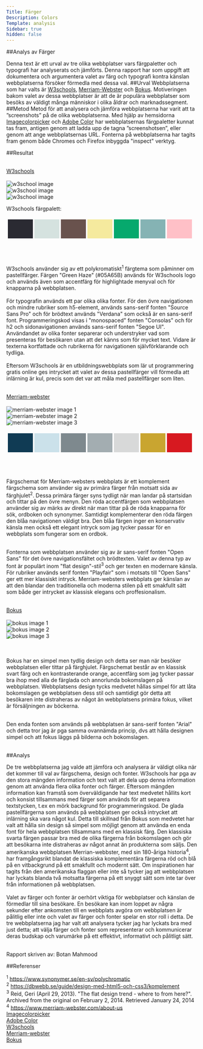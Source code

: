 ```yaml
---
Title: Färger
Description: Colors
Template: analysis
Sidebar: true
hidden: false
---
```


##Analys av Färger

Denna text är ett urval av tre olika webbplatser vars färgpaletter och typografi har analyserats och jämförts. Denna rapport har som uppgift att dokumentera och argumentera valet av färg och typografi kontra känslan webbplatserna försöker förmedla med dessa val.
##Urval
Webbplatserna som har valts är <a href="https://www.w3schools.com/" class="links-analys">W3schools</a>, 
<a href="https://www.merriam-webster.com/" class="links-analys">Merriam-Webster</a> och <a href="https://www.bokus.com/" class="links-analys">Bokus</a>. Motiveringen bakom valet av dessa webbplatser är att de är populära webbplatser som besöks av väldigt många människor i olika åldrar och marknadssegment.
##Metod
Metod för att analysera och jämföra webbplatserna har varit att ta ”screenshots” på de olika webbplatserna. Med hjälp av hemsidorna <a href="https://imagecolorpicker.com/" class="links-analys">Imagecolorpicker</a> och <a href="https://color.adobe.com/sv/create" class="links-analys">Adobe Color</a> har webbplatsernas färgpaletter kunnat tas fram, antigen genom att ladda upp de tagna ”screenshotsen”, eller genom att ange webbplatsernas URL. Fonterna på webbplatserna har tagits fram genom både Chromes och Firefox inbyggda "inspect" verktyg.

##Resultat

<div class="headings-analysis">
    <br>
    <a href="https://www.w3schools.com/">W3schools </a>
    <br><br>
</div>
<div class="analysis-img">
    <image src="../assets/img/w3school-front.webp" alt="w3school image" class="w3school-img 1 ">
    <br>
    <image src="../assets/img/w3school-2.webp" alt="w3school image" class="w3school-img 2 ">
    <br>
    <image src="../assets/img/w3school-3.webp" alt="w3school image" class="w3school-img 3">
</div>

W3schools färgpalett:
<div class="analysis-table">
    <table style="border-spacing: 4px; border-collapse: separate">
        <tr>
            <td style="height: 50px; width: 50px; background-color: #2a2a32">
            <td style="height: 50px; width: 50px; background-color: #d5e2df">
            <td style="height: 50px; width: 50px; background-color: #69524d">
            <td style="height: 50px; width: 50px; background-color: #f5ea9e">
            <td style="height: 50px; width: 50px; background-color: #06a96d">
            <td style="height: 50px; width: 50px; background-color: #85b3b4">
            <td style="height: 50px; width: 50px; background-color: #ffc0c7">
        </tr>
    </table>
</div>
<br><br>

W3schools använder sig av ett polykromatiskt<sup>1</sup> färgtema som påminner om pastellfärger. Färgen "Green Haze" (#05A65B) används för W3schools logo och används även som accentfärg för highlightade menyval och för knapparna på webbplatsen. <br><br>
För typografin används ett par olika olika fonter. För den övre navigationen och mindre rubriker som h5-element, används sans-serif fonten "Source Sans Pro" och för brödtext används "Verdana" som också är en sans-serif font. Programmeringskod visas i "monospaced" fonten "Consolas" och för h2 och sidonavigationen används sans-serif fonten "Segoe UI".
Användandet av olika fonter separerar och understryker vad som presenteras för besökaren utan att det känns som för mycket text. Vidare är texterna kortfattade och rubrikerna för navigationen självförklarande och tydliga.<br><br>
Eftersom W3schools är en utbildningswebbplats som lär ut programmering gratis online ges intrycket att valet av dessa pastellfärger vill förmedla att inlärning är kul, precis som det var att måla med pastellfärger som liten. 



<div class="headings-analysis">
    <br>
    <a href="https://www.merriam-webster.com/">Merriam-webster </a>
    <br><br>
</div>
<div class="analysis-img">
    <image src="../assets/img/merriam-start.webp" alt="merriam-webster image 1" class="w3school-img 1 ">
    <br>
    <image src="../assets/img/merriam-2.webp" alt="merriam-webster image 2" class="w3school-img 2 ">
    <br>
    <image src="../assets/img/merriam-3.webp" alt="merriam-webster image 3" class="w3school-img 3">
</div>

<div class="analysis-table">
    <table style="border-spacing: 4px; border-collapse: separate">
        <tr>
            <td style="height: 50px; width: 50px; background-color: #103b54">
            <td style="height: 50px; width: 50px; background-color: #cbe1ea">
            <td style="height: 50px; width: 50px; background-color: #7e898e">
            <td style="height: 50px; width: 50px; background-color: #a3adb1">
            <td style="height: 50px; width: 50px; background-color: #d8d9d9">
            <td style="height: 50px; width: 50px; background-color: #c9a530">
            <td style="height: 50px; width: 50px; background-color: #d71920">
        </tr>
    </table>
</div>
<br><br>

Färgschemat för Merriam-websters webbplats är ett komplement färgschema som använder sig av primära färger från motsatt sida av färghjulet<sup>2</sup>. Dessa primära färger syns tydligt när man landar på startsidan och tittar på den övre menyn. Den röda accentfärgen som webbplatsen använder sig av märks av direkt när man tittar på de röda knapparna för sök, ordboken och synonymer. Samtidigt komplementerar den röda färgen den blåa navigationen väldigt bra. Den blåa färgen inger en konservativ känsla men också ett elegant intryck som jag tycker passar för en webbplats som fungerar som en ordbok.<br><br>

Fonterna som webbplatsen använder sig av är sans-serif fonten "Open Sans" för det övre navigationsfältet och brödtexten. Valet av denna typ av font är populärt inom "flat design"-stil<sup>3</sup> och ger texten en modernare känsla. För rubriker används serif fonten "Playfair" som i motsats till "Open Sans" ger ett mer klassiskt intryck. Merriam-websters webbplats ger känslan av att den blandar den traditionella och moderna stilen på ett smakfullt sätt som både ger intrycket av klassisk elegans och proffesionalism. 

<div class="headings-analysis">
    <br>
    <a href="https://www.bokus.com/">Bokus </a>
    <br><br>
</div>
<div class="analysis-img">
    <image src="../assets/img/bokus-start.webp" alt="bokus image 1" class="w3school-img 1 ">
    <br>
    <image src="../assets/img/bokus-fargschema2.webp" alt="bokus image 2" class="w3school-img 2 ">
    <br>
    <image src="../assets/img/bokus-fargschema.webp" alt="bokus image 3" class="w3school-img 3">
</div>
<br><br>

Bokus har en simpel men tydlig design och detta ser man när besöker webbplatsen eller tittar på färghjulet. Färgschemat består av en klassisk svart färg och en kontrasterande orange, accentfärg som jag tycker passar bra ihop med alla de färglada och annorlunda bokomslagen på webbplatsen. Webbplatsens design tycks medvetet hållas simpel för att låta bokomslagen ge webbplatsen dess stil och samtidigt gör detta att besökaren inte distraheras av något än webbplatsens primära fokus, vilket är försäljningen av böckerna. <br><br>

Den enda fonten som används på webbplatsen är sans-serif fonten "Arial" och detta tror jag är pga samma ovannämda princip, dvs att hålla designen simpel och att fokus läggs på bilderna och bokomslagen.
<br><br>

##Analys

De tre webbplatserna jag valde att jämföra och analysera är väldigt olika när det kommer till val av färgschema, design och fonter. W3schools har pga av den stora mängden information och text valt att dela upp denna information genom att använda flera olika fonter och färger. Eftersom mängden information kan framstå som överväldigande har text medvetet hållits kort och konsist tillsammans med färger som används för att separera textstycken, t.ex en mörk backgrund för programmeringskod. De glada pastellfärgerna som används på webbplatsen ger också intrycket att inlärning ska vara något kul. Detta till skillnad från Bokus som medvetet har valt att hålla sin design så simpel som möjligt genom att använda en enda font för hela webbplatsen tillsammans med en klassisk färg. Den klassiska svarta färgen passar bra med de olika färgerna från bokomslagen och gör att besökarna inte distraheras av något annat än produkterna som säljs. Den amerikanska webbplatsen Merrian-webbster, med sin 180-åriga historia<sup>4</sup>, har framgångsrikt blandat de klassiska komplementära färgerna röd och blå på en vitbackgrund på ett smakfullt och modernt sätt. Om inspirationen har tagits från den amerikanska flaggan eller inte så tycker jag att webbplatsen har lyckats blanda två motsatta färgerna på ett snyggt sätt som inte tar över från informationen på webbplatsen.<br><br>
Valet av färger och fonter är oerhört viktiga för webbplatser och känslan de förmedlar till sina besökare. En besökare kan inom loppet av några sekunder efter ankomsten till en webbplats avgöra om webbplatsen är pålitlig eller inte och valet av färger och fonter spelar en stor roll i detta. De tre webbplatserna jag har valt att analysera tycker jag har lyckats bra med just detta; att välja färger och fonter som representerar och kommunicerar deras budskap och varumärke på ett effektivt, informativt och pålitligt sätt. 
<br><br>

Rapport skriven av: Botan Mahmood


##Referenser

<sup>1</sup> https://www.synonymer.se/en-sv/polychromatic <br>
<sup>2</sup> https://dbwebb.se/guide/design-med-html5-och-css3/komplement <br>
<sup>3</sup> <text class="ref-link">Reid, Geri (April 29, 2013). "The flat design trend - where to from here?". Archived from the original on February 2, 2014. Retrieved January 24, 2014</text> <br>
<sup>4</sup> https://www.merriam-webster.com/about-us <br>
<a href="https://imagecolorpicker.com/" class="links-analys">Imagecolorpicker</a> <br>
<a href="https://color.adobe.com/sv/create" class="links-analys">Adobe Color</a> <br>
<a href="https://www.w3schools.com/" class="links-analys">W3schools</a> <br>
<a href="https://www.merriam-webster.com/" class="links-analys">Merriam-webster</a> <br>
<a href="https://www.bokus.com/" class="links-analys">Bokus</a> <br>
<br><br>